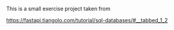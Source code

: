 This is a small exercise project taken from

https://fastapi.tiangolo.com/tutorial/sql-databases/#__tabbed_1_2